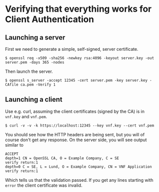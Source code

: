 # Verifying that everything works for Client Authentication

## Launching a server

First we need to generate a simple, self-signed, server certificate.

```
$ openssl req -x509 -sha256 -newkey rsa:4096 -keyout server.key -out server.pem -days 365 -nodes
```

Then launch the server.

```
$ openssl s_server -accept 12345 -cert server.pem -key server.key -CAfile ca.pem -Verify 1
```

## Launching a client

Use e.g. curl, assuming the client certificates (signed by the CA) is in `vnf.key` and `vnf.pem`.

```
$ curl -v -v -k https://localhost:12345 --key vnf.key --cert vnf.pem
```

You should see how the HTTP headers are being sent, but you will of course don't get any response. On the server side, you will see output similar to

```
ACCEPT
depth=1 CN = OpenSSL CA, O = Example Company, C = SE
verify return:1
depth=0 C = SE, L = Lund, O = Example Company, CN = VNF Application
verify return:1
```

Which tells us that the validation passed. If you get any lines starting with `error` the client certificate was invalid.
